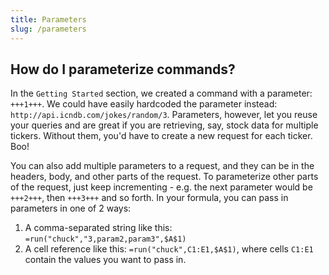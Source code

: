 ```yaml
---
title: Parameters
slug: /parameters
---
```


## How do I parameterize commands?

In the `Getting Started` section, we created a command with a parameter: `+++1+++`. We could have easily hardcoded the parameter instead: `http://api.icndb.com/jokes/random/3`. Parameters, however, let you reuse your queries and are great if you are retrieving, say, stock data for multiple tickers. Without them, you'd have to create a new request for each ticker. Boo!

You can also add multiple parameters to a request, and they can be in the headers, body, and other parts of the request. To parameterize other parts of the request, just keep incrementing - e.g. the next parameter would be `+++2+++`, then `+++3+++` and so forth. In your formula, you can pass in parameters in one of 2 ways:

1. A comma-separated string like this: `=run("chuck","3,param2,param3",$A$1)`
2. A cell reference like this: `=run("chuck",C1:E1,$A$1)`, where cells `C1:E1` contain the values you want to pass in.
